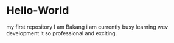 # Hello-World
my first repository
I am Bakang i am currently busy learning wev development it so professional and exciting. 
